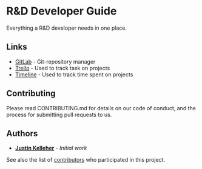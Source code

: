 # R&D Developer Guide

Everything a R&D developer needs in one place.

## Links

* [GitLab](https://code.dstcorp.net/) - Git-repository manager
* [Trello](https://trello.com/kcrdteam) - Used to track task on projects
* [Timeline](https://tt.dstxlabs.com/) - Used to track time spent on projects

## Contributing

Please read CONTRIBUTING.md for details on our code of conduct, and the process for submitting pull requests to us.

## Authors

* [**Justin Kelleher**](mailto:jkelleher@dstsystems.com) - *Initial work*

See also the list of [contributors](https://github.com/JustinDST/RND-Developer-Guide/contributors) who participated in this project.
